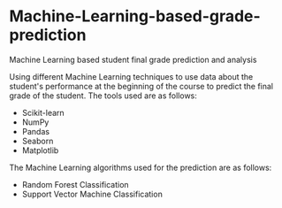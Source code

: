 # Machine-Learning-based-grade-prediction
Machine Learning based student final grade prediction and analysis

Using different Machine Learning techniques to use data about the student's performance at the beginning of the course to predict the final grade of the student. The tools used are as follows:<br/>
* Scikit-learn
* NumPy
* Pandas
* Seaborn
* Matplotlib

The Machine Learning algorithms used for the prediction are as follows:
* Random Forest Classification
* Support Vector Machine Classification
